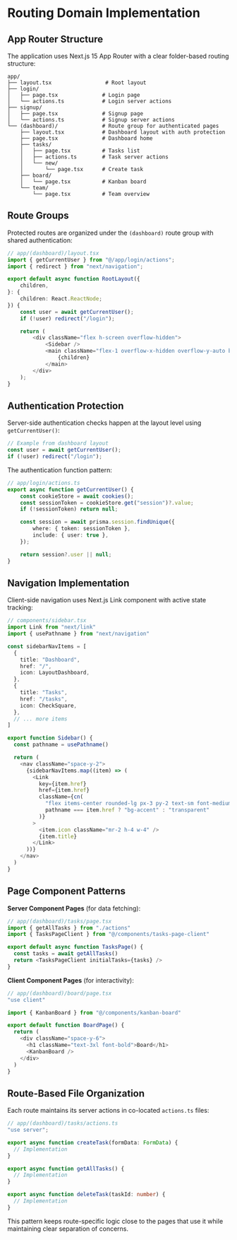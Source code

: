 # Routing Domain Implementation

## App Router Structure

The application uses Next.js 15 App Router with a clear folder-based routing structure:

```
app/
├── layout.tsx                 # Root layout
├── login/
│   ├── page.tsx              # Login page
│   └── actions.ts            # Login server actions
├── signup/
│   ├── page.tsx              # Signup page
│   └── actions.ts            # Signup server actions
└── (dashboard)/              # Route group for authenticated pages
    ├── layout.tsx            # Dashboard layout with auth protection
    ├── page.tsx              # Dashboard home
    ├── tasks/
    │   ├── page.tsx          # Tasks list
    │   ├── actions.ts        # Task server actions
    │   └── new/
    │       └── page.tsx      # Create task
    ├── board/
    │   └── page.tsx          # Kanban board
    └── team/
        └── page.tsx          # Team overview
```

## Route Groups

Protected routes are organized under the `(dashboard)` route group with shared authentication:

```typescript
// app/(dashboard)/layout.tsx
import { getCurrentUser } from "@/app/login/actions";
import { redirect } from "next/navigation";

export default async function RootLayout({
    children,
}: {
    children: React.ReactNode;
}) {
    const user = await getCurrentUser();
    if (!user) redirect("/login");

    return (
        <div className="flex h-screen overflow-hidden">
            <Sidebar />
            <main className="flex-1 overflow-x-hidden overflow-y-auto bg-background">
                {children}
            </main>
        </div>
    );
}
```

## Authentication Protection

Server-side authentication checks happen at the layout level using `getCurrentUser()`:

```typescript
// Example from dashboard layout
const user = await getCurrentUser();
if (!user) redirect("/login");
```

The authentication function pattern:
```typescript
// app/login/actions.ts
export async function getCurrentUser() {
    const cookieStore = await cookies();
    const sessionToken = cookieStore.get("session")?.value;
    if (!sessionToken) return null;

    const session = await prisma.session.findUnique({
        where: { token: sessionToken },
        include: { user: true },
    });

    return session?.user || null;
}
```

## Navigation Implementation

Client-side navigation uses Next.js Link component with active state tracking:

```typescript
// components/sidebar.tsx
import Link from "next/link"
import { usePathname } from "next/navigation"

const sidebarNavItems = [
  {
    title: "Dashboard",
    href: "/",
    icon: LayoutDashboard,
  },
  {
    title: "Tasks",
    href: "/tasks",
    icon: CheckSquare,
  },
  // ... more items
]

export function Sidebar() {
  const pathname = usePathname()

  return (
    <nav className="space-y-2">
      {sidebarNavItems.map((item) => (
        <Link
          key={item.href}
          href={item.href}
          className={cn(
            "flex items-center rounded-lg px-3 py-2 text-sm font-medium hover:bg-accent hover:text-accent-foreground",
            pathname === item.href ? "bg-accent" : "transparent"
          )}
        >
          <item.icon className="mr-2 h-4 w-4" />
          {item.title}
        </Link>
      ))}
    </nav>
  )
}
```

## Page Component Patterns

**Server Component Pages** (for data fetching):
```typescript
// app/(dashboard)/tasks/page.tsx
import { getAllTasks } from "./actions"
import { TasksPageClient } from "@/components/tasks-page-client"

export default async function TasksPage() {
  const tasks = await getAllTasks()
  return <TasksPageClient initialTasks={tasks} />
}
```

**Client Component Pages** (for interactivity):
```typescript
// app/(dashboard)/board/page.tsx
"use client"

import { KanbanBoard } from "@/components/kanban-board"

export default function BoardPage() {
  return (
    <div className="space-y-6">
      <h1 className="text-3xl font-bold">Board</h1>
      <KanbanBoard />
    </div>
  )
}
```

## Route-Based File Organization

Each route maintains its server actions in co-located `actions.ts` files:

```typescript
// app/(dashboard)/tasks/actions.ts
"use server";

export async function createTask(formData: FormData) {
  // Implementation
}

export async function getAllTasks() {
  // Implementation
}

export async function deleteTask(taskId: number) {
  // Implementation
}
```

This pattern keeps route-specific logic close to the pages that use it while maintaining clear separation of concerns.